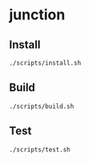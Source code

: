 # junction

## Install
```
./scripts/install.sh
```

## Build
```
./scripts/build.sh
```

## Test
```
./scripts/test.sh
```
